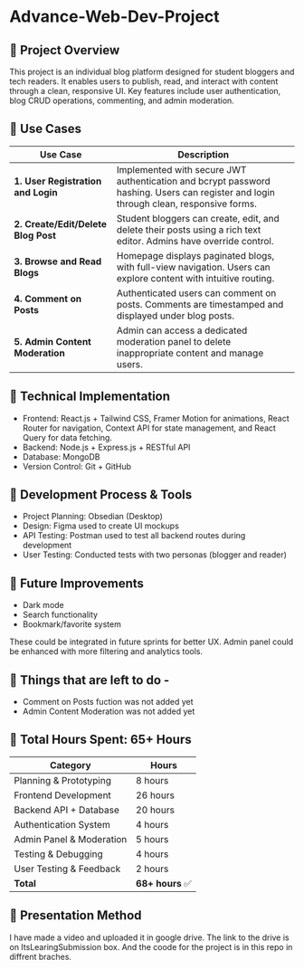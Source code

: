 # Advance-Web-Dev-Project

## 🔹 Project Overview
This project is an individual blog platform designed for student bloggers and tech readers. It enables users to publish, read, and interact with content through a clean, responsive UI. Key features include user authentication, blog CRUD operations, commenting, and admin moderation.

## 🔹 Use Cases

| Use Case                            | Description                                                                                                                           |
| ----------------------------------- | ------------------------------------------------------------------------------------------------------------------------------------- |
| **1. User Registration and Login**  | Implemented with secure JWT authentication and bcrypt password hashing. Users can register and login through clean, responsive forms. |
| **2. Create/Edit/Delete Blog Post** | Student bloggers can create, edit, and delete their posts using a rich text editor. Admins have override control.                     |
| **3. Browse and Read Blogs**        | Homepage displays paginated blogs, with full-view navigation. Users can explore content with intuitive routing.                       |
| **4. Comment on Posts**             | Authenticated users can comment on posts. Comments are timestamped and displayed under blog posts.                                    |
| **5. Admin Content Moderation**     | Admin can access a dedicated moderation panel to delete inappropriate content and manage users.                                       |


## 🔹 Technical Implementation

- Frontend: React.js + Tailwind CSS, Framer Motion for animations, React Router for navigation, Context API for state management, and React Query for data fetching.
- Backend: Node.js + Express.js + RESTful API
- Database: MongoDB
- Version Control: Git + GitHub

## 🔹 Development Process & Tools

- Project Planning: Obsedian (Desktop)
- Design: Figma used to create UI mockups
- API Testing: Postman used to test all backend routes during development
- User Testing: Conducted tests with two personas (blogger and reader)


## 🔹 Future Improvements

- Dark mode
- Search functionality
- Bookmark/favorite system

These could be integrated in future sprints for better UX.
Admin panel could be enhanced with more filtering and analytics tools.

## 🔹 Things that are left to do - 

- Comment on Posts fuction was not added yet
- Admin Content Moderation was not added yet


## 🔹 Total Hours Spent: 65+ Hours

| Category                   | Hours           |
| -------------------------- | --------------- |
| Planning & Prototyping     | 8 hours         |
| Frontend Development       | 26 hours        |
| Backend API + Database     | 20 hours        |
| Authentication System      | 4 hours         |
| Admin Panel & Moderation   | 5 hours         |
| Testing & Debugging        | 4 hours         |
| User Testing & Feedback    | 2 hours         |
| **Total**                  | **68+ hours** ✅ |


## 🔹 Presentation Method

I have made a video and uploaded it in google drive. The link to the drive is on ItsLearingSubmission box.
And the coode for the project is in this repo in diffrent braches.

